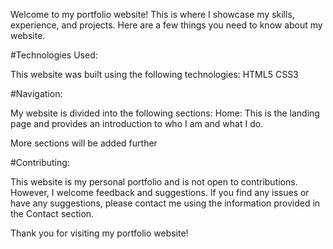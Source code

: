 Welcome to my portfolio website! This is where I showcase my skills, experience, and projects. Here are a few things you need to know about my website.

#Technologies Used:

This website was built using the following technologies:
HTML5
CSS3


#Navigation:

My website is divided into the following sections:
Home: This is the landing page and provides an introduction to who I am and what I do.

More sections will be added further


#Contributing:

This website is my personal portfolio and is not open to contributions. However, I welcome feedback and suggestions. If you find any issues or have any suggestions, please contact me using the information provided in the Contact section.

Thank you for visiting my portfolio website!



